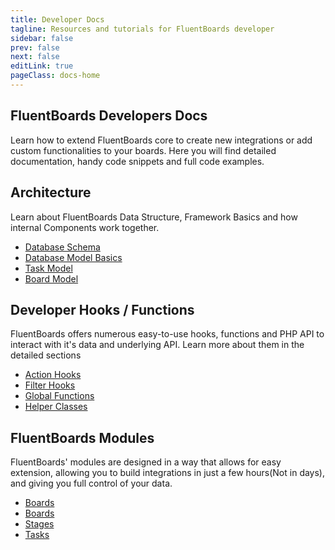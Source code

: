 ```yaml
---
title: Developer Docs
tagline: Resources and tutorials for FluentBoards developer
sidebar: false
prev: false
next: false
editLink: true
pageClass: docs-home
---
```


<section id="home-hero">
  <h1>FluentBoards Developers Docs</h1>
  <p>Learn how to extend FluentBoards core to create new integrations or add custom functionalities to your boards. Here you will find detailed documentation, handy code snippets and full code examples.</p>
</section>

<section id="home-get-started" class="home-content">
  <div>
    <h2>Architecture</h2>
    <p>Learn about FluentBoards Data Structure, Framework Basics and how internal Components work together.</p>
  </div>
  <div>
    <ul>
      <li><a href="./database/">Database Schema</a></li>
      <li><a href="./database/models/">Database Model Basics</a></li>
      <li><a href="./database/models/task">Task Model</a></li>
      <li><a href="./database/models/board">Board Model</a></li>
    </ul>
  </div>
</section>

<section id="home-internals" class="home-content">
  <div>
    <h2>Developer Hooks / Functions</h2>
    <p>FluentBoards offers numerous easy-to-use hooks, functions and PHP API to interact with it's data and underlying API. Learn more about them in the detailed sections</p>
  </div>
  <div>
    <ul>
      <li><a href="./hooks/actions/">Action Hooks</a></li>
      <li><a href="./hooks/filters/">Filter Hooks</a></li>
      <li><a href="./global-functions/">Global Functions</a></li>
      <li><a href="./helpers/">Helper Classes</a></li>
    </ul>
  </div>
</section>

<section id="home-components" class="home-content">
  <div>
    <h2>FluentBoards Modules</h2>
    <p>FluentBoards' modules are designed in a way that allows for easy extension, allowing you to build integrations in just a few 
    hours(Not in days), and giving you full control of your data.</p>
</div>
  <div>
    <ul>
      <li><a href="./modules/">Boards</a></li>
      <li><a href="./modules/boards/">Boards</a></li>
      <li><a href="./modules/stages/">Stages</a></li>
      <li><a href="./modules/tasks/">Tasks</a></li>
    </ul>
  </div>
</section>
